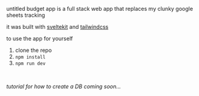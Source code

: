 untitled budget app is a full stack web app that replaces my clunky google sheets tracking

it was built with [sveltekit](https://svelte.dev/) and [tailwindcss](https://tailwindcss.com/)

to use the app for yourself

1. clone the repo
2. `npm install`
3. `npm run dev`

<br />

_tutorial for how to create a DB coming soon..._